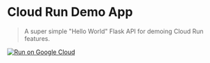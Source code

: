 # Cloud Run Demo App

> A super simple "Hello World" Flask API for demoing Cloud Run features.

[![Run on Google Cloud](https://deploy.cloud.run/button.svg)](https://deploy.cloud.run)